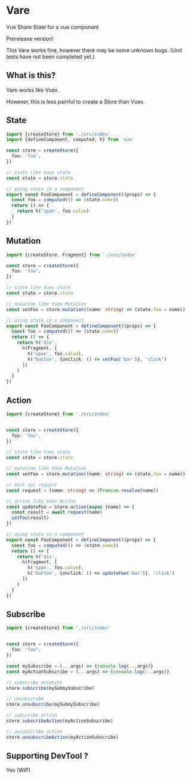 # Vare

Vue Share State for a vue component

Prerelease version!

This Vare works fine, however there may be some unknown bugs.
(Unit tests have not been completed yet.)

## What is this?

Vare works like Vuex.

However, this is less painful to create a Store than Vuex.

## State

```typescript
import {createStore} from './src/index'
import {defineComponent, computed, h} from 'vue'

const store = createStore({
  foo: 'foo',
})

// state like Vuex state
const state = store.state

// using state in a component
export const FooComponent = defineComponent((props) => {
  const foo = computed(() => (state.name))
  return () => {
    return h('span', foo.value)
  }
})


```

## Mutation

```typescript
import {createStore, Fragment} from './src/index'

const store = createStore({
  foo: 'foo',
})

// state like Vuex state
const state = store.state

// mutation like Vuex Mutation
const setFoo = store.mutation((name: string) => (state.foo = name))

// using state in a component
export const FooComponent = defineComponent((props) => {
  const foo = computed(() => (state.name))
  return () => {
    return h('div', 
      h(Fragment, [
        h('span', foo.value),
        h('button', {onclick: () => setFoo('bar')}, 'click')
      ])
    )
  }
})

```

## Action

```typescript
import {createStore} from './src/index'


const store = createStore({
  foo: 'foo',
})

// state like Vuex state
const state = store.state

// mutation like Vuex Mutation
const setFoo = store.mutation((name: string) => (state.foo = name))

// mock api request
const request = (name: string) => (Promise.resolve(name))

// action like Vuex Action
const updateFoo = store.action(async (name) => {
  const result = await request(name)
  setFoo(result)
})

// using state in a component
export const FooComponent = defineComponent((props) => {
  const foo = computed(() => (state.name))
  return () => {
    return h('div', 
      h(Fragment, [
        h('span', foo.value),
        h('button', {onclick: () => updateFoo('bar')}, 'click')
      ])
    )
  }
})


```

## Subscribe

```typescript
import {createStore} from './src/index'


const store = createStore({
  foo: 'foo',
})

const mySubscribe = (...args) => {console.log(...args)}
const myActionSubscribe = (...args) => {console.log(...args)}

// subscribe mutation
store.subscribe(mySubmySubscribe)

// unsubscribe
store.unsubscribe(mySubmySubscribe)

// subscribe action
store.subscribeAction(myActionSubscribe)

// unsubscribe action
store.unsubscribeAction(myActionSubscribe)

```

## Supporting DevTool ?

Yes (WIP)
